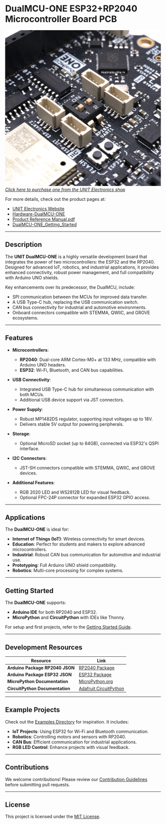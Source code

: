 # DualMCU-ONE ESP32+RP2040 Microcontroller Board PCB

<a href="https://uelectronics.com/"><img src="Docs/IMG_3140.jpg?raw=true" width="600px"><br/>
*Click here to purchase one from the UNIT Electronics shop*</a>

For more details, check out the product pages at:
* [UNIT Electronics Website](https://uelectronics.com/)
* [Hardware-DualMCU-ONE](https://github.com/UNIT-Electronics/DualMCU-ONE/tree/main/Hardware)
* [Product Reference Manual.pdf](https://github.com/UNIT-Electronics/DualMCU-ONE/blob/main/DualMCU_ONE_Product_Reference_Manual.pdf)
* [DualMCU-ONE_Getting_Started](https://github.com/UNIT-Electronics/DualMCU-ONE_Getting_Started)

---

## Description

The **UNIT DualMCU-ONE** is a highly versatile development board that integrates the power of two microcontrollers: the ESP32 and the RP2040. Designed for advanced IoT, robotics, and industrial applications, it provides enhanced connectivity, robust power management, and full compatibility with Arduino UNO shields.

Key enhancements over its predecessor, the DualMCU, include:
- SPI communication between the MCUs for improved data transfer.
- A USB Type-C hub, replacing the USB communication switch.
- CAN bus connectivity for industrial and automotive environments.
- Onboard connectors compatible with STEMMA, QWIIC, and GROVE ecosystems.

---

## Features

- **Microcontrollers**:
  - **RP2040**: Dual-core ARM Cortex-M0+ at 133 MHz, compatible with Arduino UNO headers.
  - **ESP32**: Wi-Fi, Bluetooth, and CAN bus capabilities.

- **USB Connectivity**:
  - Integrated USB Type-C hub for simultaneous communication with both MCUs.
  - Additional USB device support via JST connectors.

- **Power Supply**:
  - Robust MP1482DS regulator, supporting input voltages up to 18V.
  - Delivers stable 5V output for powering peripherals.

- **Storage**:
  - Optional MicroSD socket (up to 64GB), connected via ESP32's QSPI interface.

- **I2C Connectors**:
  - JST-SH connectors compatible with STEMMA, QWIIC, and GROVE devices.

- **Additional Features**:
  - RGB 2020 LED and WS2812B LED for visual feedback.
  - Optional FPC-24P connector for expanded ESP32 GPIO access.

---

## Applications

The **DualMCU-ONE** is ideal for:
- **Internet of Things (IoT)**: Wireless connectivity for smart devices.
- **Education**: Perfect for students and makers to explore advanced microcontrollers.
- **Industrial**: Robust CAN bus communication for automotive and industrial use.
- **Prototyping**: Full Arduino UNO shield compatibility.
- **Robotics**: Multi-core processing for complex systems.

---

## Getting Started

The **DualMCU-ONE** supports:
- **Arduino IDE** for both RP2040 and ESP32.
- **MicroPython** and **CircuitPython** with IDEs like Thonny.

For setup and first projects, refer to the [Getting Started Guide](https://github.com/UNIT-Electronics/DualMCU-ONE_Getting_Started).

---

## Development Resources

| Resource                          | Link                                                                                   |
|-----------------------------------|----------------------------------------------------------------------------------------|
| **Arduino Package RP2040 JSON**   | [RP2040 Package](https://github.com/UNIT-Electronics/Uelectronics-RP2040-Arduino-Package) |
| **Arduino Package ESP32 JSON**    | [ESP32 Package](https://github.com/UNIT-Electronics/Uelectronics-ESP32-Arduino-Package) |
| **MicroPython Documentation**     | [MicroPython.org](https://micropython.org/)                                            |
| **CircuitPython Documentation**   | [Adafruit CircuitPython](https://circuitpython.org/)                                   |

---

## Example Projects

Check out the [Examples Directory](https://github.com/UNIT-Electronics/DualMCU-ONE/tree/main/Examples) for inspiration. It includes:
- **IoT Projects**: Using ESP32 for Wi-Fi and Bluetooth communication.
- **Robotics**: Controlling motors and sensors with RP2040.
- **CAN Bus**: Efficient communication for industrial applications.
- **RGB LED Control**: Enhance projects with visual feedback.

---

## Contributions

We welcome contributions! Please review our [Contribution Guidelines](CONTRIBUTING.md) before submitting pull requests.

---

## License

This project is licensed under the [MIT License](LICENSE).
